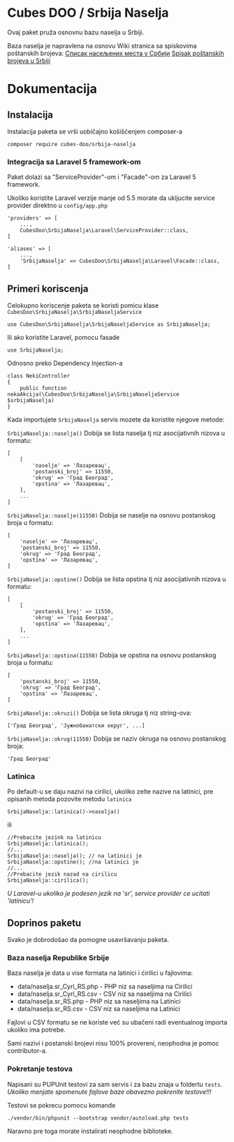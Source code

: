 # Cubes DOO / Srbija Naselja

Ovaj paket pruža osnovnu bazu naselja u Srbiji.

Baza naselja je napravlena na osnovu Wiki stranica sa spiskovima poštanskih brojeva:
[Списак насељених места у Србији](https://sr.wikipedia.org/wiki/%D0%A1%D0%BF%D0%B8%D1%81%D0%B0%D0%BA_%D0%BF%D0%BE%D1%88%D1%82%D0%B0%D0%BD%D1%81%D0%BA%D0%B8%D1%85_%D0%B1%D1%80%D0%BE%D1%98%D0%B5%D0%B2%D0%B0_%D1%83_%D0%A1%D1%80%D0%B1%D0%B8%D1%98%D0%B8)
[Spisak poštanskih brojeva u Srbiji](https://sr.wikipedia.org/sr-el/%D0%A1%D0%BF%D0%B8%D1%81%D0%B0%D0%BA_%D0%BF%D0%BE%D1%88%D1%82%D0%B0%D0%BD%D1%81%D0%BA%D0%B8%D1%85_%D0%B1%D1%80%D0%BE%D1%98%D0%B5%D0%B2%D0%B0_%D1%83_%D0%A1%D1%80%D0%B1%D0%B8%D1%98%D0%B8)

# Dokumentacija

## Instalacija

Instalacija paketa se vrši uobičajno košišćenjem composer-a

```
composer require cubes-doo/srbija-naselja
```

### Integracija sa Laravel 5 framework-om

Paket dolazi sa "ServiceProvider"-om i "Facade"-om za Laravel 5 framework.

Ukoliko koristite Laravel verzije manje od 5.5 morate da ukljucite service provider direktno u `config/app.php`

```
'providers' => [
    ...,
    CubesDoo\SrbijaNaselja\Laravel\ServiceProvider::class,
]

'aliases' => [
    ...,
    'SrbijaNaselja' => CubesDoo\SrbijaNaselja\Laravel\Facade::class,
]
```

## Primeri koriscenja

Celokupno koriscenje paketa se koristi pomicu klase `CubesDoo\SrbijaNaselja\SrbijaNaseljaService`
```
use CubesDoo\SrbijaNaselja\SrbijaNaseljaService as SrbijaNaselja;
```

Ili ako koristite Laravel, pomocu fasade
```
use SrbijaNaselja;
```

Odnosno preko Dependency Injection-a
```
class NekiController
{
    public function nekaAkcija(\CubesDoo\SrbijaNaselja\SrbijaNaseljaService $srbijaNaselja)
}
```


Kada importujete `SrbijaNaselja` servis mozete da koristite njegove metode:

`SrbijaNaselja::naselja()`
Dobija se lista naselja tj niz asocijativnih nizova u formatu:
```
[
    [
        'naselje' => 'Лазаревац',
        'postanski_broj' => 11550,
        'okrug' => 'Град Београд',
        'opstina' => 'Лазаревац',
    ],
    ...
]
```

`SrbijaNaselja::naselje(11550)`
Dobija se naselje na osnovu postanskog broja u formatu:
```
[
    'naselje' => 'Лазаревац',
    'postanski_broj' => 11550,
    'okrug' => 'Град Београд',
    'opstina' => 'Лазаревац',
]
```


`SrbijaNaselja::opstine()`
Dobija se lista opstina tj niz asocijativnih nizova u formatu:
```
[
    [
        'postanski_broj' => 11550,
        'okrug' => 'Град Београд',
        'opstina' => 'Лазаревац',
    ],
    ...
]
```



`SrbijaNaselja::opstina(11550)`
Dobija se opstina na osnovu postanskog broja u formatu:
```
[
    'postanski_broj' => 11550,
    'okrug' => 'Град Београд',
    'opstina' => 'Лазаревац',
]
```

`SrbijaNaselja::okruzi()`
Dobija se lista okruga tj niz string-ova:
```
['Град Београд', 'Јужнобанатски округ', ...]
```

`SrbijaNaselja::okrug(11550)`
Dobija se naziv okruga na osnovu postanskog broja:
```
'Град Београд'
```


### Latinica

Po default-u se daju nazivi na cirilici, ukoliko zelte nazive na latinici, pre opisanih metoda pozovite metodu `latinica`

```
SrbijaNaselja::latinica()->naselja()
```
ili
```
//Prebacite jezink na latinicu
SrbijaNaselja::latinica();
//... 
SrbijaNaselja::naselja(); // na latinici je
SrbijaNaselja::opstine(); //na latinici je 
//...
//Prebacite jezik nazad na cirilicu
SrbijaNaselja::cirilica();
```

*U Laravel-u ukoliko je podesen jezik na 'sr', service provider ce ucitati 'latinicu'!*

## Doprinos paketu

Svako je dobrodošao da pomogne usavršavanju paketa.


### Baza naselja Republike Srbije

Baza naselja je data u vise formata na latinici i ćirilici u fajlovima:

- data/naselja.sr_Cyrl_RS.php - PHP niz sa naseljima na Cirilici
- data/naselja.sr_Cyrl_RS.csv - CSV niz sa naseljima na Cirilici
- data/naselja.sr_RS.php - PHP niz sa naseljima na Latinici
- data/naselja.sr_RS.csv - CSV niz sa naseljima na Latinici

Fajlovi u CSV formatu se ne koriste već su ubačeni radi eventualnog importa ukoliko ima potrebe.

Sami nazivi i postanski brojevi nisu 100% provereni, neophodna je pomoc contributor-a.



### Pokretanje testova

Napisani su PUPUnit testovi za sam servis i za bazu znaja u foldertu `tests`. 
*Ukoliko menjate spomenute fajlove baze obavezno pokrenite testove!!!*

Testovi se pokrecu pomocu komande

```
./vendor/bin/phpunit --bootstrap vendor/autoload.php tests
```

Naravno pre toga morate instalirati neophodne biblioteke.

